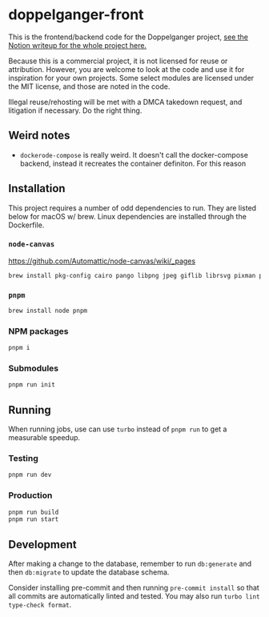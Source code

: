 # doppelganger-front

This is the frontend/backend code for the Doppelganger project, [see the Notion writeup for the whole project here.](https://regulad.notion.site/Doppelg-nger-Portal-for-second-copies-of-apps-5732d097a25748ef93370655a3c3067b?pvs=4)

Because this is a commercial project, it is not licensed for reuse or attribution. However, you are welcome to look at the code and use it for inspiration for your own projects. Some select modules are licensed under the MIT license, and those are noted in the code.

Illegal reuse/rehosting will be met with a DMCA takedown request, and litigation if necessary. Do the right thing.

## Weird notes

- `dockerode-compose` is really weird. It doesn't call the docker-compose backend, instead it recreates the container definiton. For this reason

## Installation

This project requires a number of odd dependencies to run. They are listed below for macOS w/ brew. Linux dependencies are installed through the Dockerfile.

### `node-canvas`

https://github.com/Automattic/node-canvas/wiki/_pages

```bash
brew install pkg-config cairo pango libpng jpeg giflib librsvg pixman python-setuptools
```

### `pnpm`

```bash
brew install node pnpm
```

### NPM packages

```bash
pnpm i
```

### Submodules

```bash
pnpm run init
```

## Running

When running jobs, use can use `turbo` instead of `pnpm run` to get a measurable speedup.

### Testing

```bash
pnpm run dev
```

### Production

```bash
pnpm run build
pnpm run start
```

## Development

After making a change to the database, remember to run `db:generate` and then `db:migrate` to update the database schema.

Consider installing pre-commit and then running `pre-commit install` so that all commits are automatically linted and tested. You may also run `turbo lint type-check format`.
